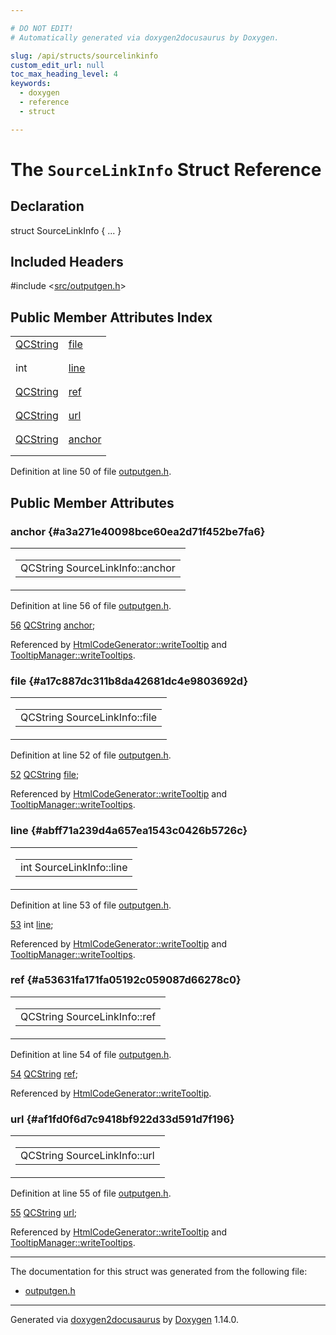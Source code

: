 ```yaml
---

# DO NOT EDIT!
# Automatically generated via doxygen2docusaurus by Doxygen.

slug: /api/structs/sourcelinkinfo
custom_edit_url: null
toc_max_heading_level: 4
keywords:
  - doxygen
  - reference
  - struct

---
```


<div class="doxyPage">

# The `SourceLinkInfo` Struct Reference



## Declaration

<div class="doxyDeclaration">
struct SourceLinkInfo { ... }
</div>

## Included Headers

<div class="doxyIncludesList">#include &lt;<a href="/web-doxygen/docs/api/files/src/outputgen-h">src/outputgen.h</a>&gt;
</div>

## Public Member Attributes Index

<table class="doxyMembersIndex">

<tr class="doxyMemberIndexItem">
<td class="doxyMemberIndexItemType" align="left" valign="top"><a href="/web-doxygen/docs/api/classes/qcstring">QCString</a></td>
<td class="doxyMemberIndexItemName" align="left" valign="top"><a href="#a17c887dc311b8da42681dc4e9803692d">file</a></td>
</tr>
<tr class="doxyMemberIndexDescription">
<td class="doxyMemberIndexDescriptionLeft"></td>
<td class="doxyMemberIndexDescriptionRight">
</td>
</tr>
<tr class="doxyMemberIndexSeparator">
<td class="doxyMemberIndexSeparator" colspan="2"></td>
</tr>

<tr class="doxyMemberIndexItem">
<td class="doxyMemberIndexItemType" align="left" valign="top">int</td>
<td class="doxyMemberIndexItemName" align="left" valign="top"><a href="#abff71a239d4a657ea1543c0426b5726c">line</a></td>
</tr>
<tr class="doxyMemberIndexDescription">
<td class="doxyMemberIndexDescriptionLeft"></td>
<td class="doxyMemberIndexDescriptionRight">
</td>
</tr>
<tr class="doxyMemberIndexSeparator">
<td class="doxyMemberIndexSeparator" colspan="2"></td>
</tr>

<tr class="doxyMemberIndexItem">
<td class="doxyMemberIndexItemType" align="left" valign="top"><a href="/web-doxygen/docs/api/classes/qcstring">QCString</a></td>
<td class="doxyMemberIndexItemName" align="left" valign="top"><a href="#a53631fa171fa05192c059087d66278c0">ref</a></td>
</tr>
<tr class="doxyMemberIndexDescription">
<td class="doxyMemberIndexDescriptionLeft"></td>
<td class="doxyMemberIndexDescriptionRight">
</td>
</tr>
<tr class="doxyMemberIndexSeparator">
<td class="doxyMemberIndexSeparator" colspan="2"></td>
</tr>

<tr class="doxyMemberIndexItem">
<td class="doxyMemberIndexItemType" align="left" valign="top"><a href="/web-doxygen/docs/api/classes/qcstring">QCString</a></td>
<td class="doxyMemberIndexItemName" align="left" valign="top"><a href="#af1fd0f6d7c9418bf922d33d591d7f196">url</a></td>
</tr>
<tr class="doxyMemberIndexDescription">
<td class="doxyMemberIndexDescriptionLeft"></td>
<td class="doxyMemberIndexDescriptionRight">
</td>
</tr>
<tr class="doxyMemberIndexSeparator">
<td class="doxyMemberIndexSeparator" colspan="2"></td>
</tr>

<tr class="doxyMemberIndexItem">
<td class="doxyMemberIndexItemType" align="left" valign="top"><a href="/web-doxygen/docs/api/classes/qcstring">QCString</a></td>
<td class="doxyMemberIndexItemName" align="left" valign="top"><a href="#a3a271e40098bce60ea2d71f452be7fa6">anchor</a></td>
</tr>
<tr class="doxyMemberIndexDescription">
<td class="doxyMemberIndexDescriptionLeft"></td>
<td class="doxyMemberIndexDescriptionRight">
</td>
</tr>
<tr class="doxyMemberIndexSeparator">
<td class="doxyMemberIndexSeparator" colspan="2"></td>
</tr>

</table>


<p>Definition at line 50 of file <a href="/web-doxygen/docs/api/files/src/outputgen-h">outputgen.h</a>.</p>


<div class="doxySectionDef">

## Public Member Attributes

### anchor {#a3a271e40098bce60ea2d71f452be7fa6}

<div class="doxyMemberItem">
<div class="doxyMemberProto">
<table class="doxyMemberLabels">
<tr class="doxyMemberLabels">
<td class="doxyMemberLabelsLeft">
<table class="doxyMemberName">
<tr>
<td class="doxyMemberName">QCString SourceLinkInfo::anchor</td>
</tr>
</table>
</td>
</tr>
</table>
</div>
<div class="doxyMemberDoc">



<p>Definition at line 56 of file <a href="/web-doxygen/docs/api/files/src/outputgen-h">outputgen.h</a>.</p>


<div class="doxyProgramListing">

<div class="doxyCodeLine"><span class="doxyLineNumber"><a href="#a3a271e40098bce60ea2d71f452be7fa6">56</a></span><span class="doxyLineContent"><span class="doxyHighlight">  <a href="/web-doxygen/docs/api/classes/qcstring">QCString</a> <a href="#a3a271e40098bce60ea2d71f452be7fa6">anchor</a>;</span></span></div>

</div>


<p>Referenced by <a href="/web-doxygen/docs/api/classes/htmlcodegenerator/#ab450dd921a83f6ef2535324349f6f1c1">HtmlCodeGenerator::writeTooltip</a> and <a href="/web-doxygen/docs/api/classes/tooltipmanager/#a9fabdb64f4fd1b5a5fded9d7dac90c3b">TooltipManager::writeTooltips</a>.</p>

</div>
</div>

### file {#a17c887dc311b8da42681dc4e9803692d}

<div class="doxyMemberItem">
<div class="doxyMemberProto">
<table class="doxyMemberLabels">
<tr class="doxyMemberLabels">
<td class="doxyMemberLabelsLeft">
<table class="doxyMemberName">
<tr>
<td class="doxyMemberName">QCString SourceLinkInfo::file</td>
</tr>
</table>
</td>
</tr>
</table>
</div>
<div class="doxyMemberDoc">



<p>Definition at line 52 of file <a href="/web-doxygen/docs/api/files/src/outputgen-h">outputgen.h</a>.</p>


<div class="doxyProgramListing">

<div class="doxyCodeLine"><span class="doxyLineNumber"><a href="#a17c887dc311b8da42681dc4e9803692d">52</a></span><span class="doxyLineContent"><span class="doxyHighlight">  <a href="/web-doxygen/docs/api/classes/qcstring">QCString</a> <a href="#a17c887dc311b8da42681dc4e9803692d">file</a>;</span></span></div>

</div>


<p>Referenced by <a href="/web-doxygen/docs/api/classes/htmlcodegenerator/#ab450dd921a83f6ef2535324349f6f1c1">HtmlCodeGenerator::writeTooltip</a> and <a href="/web-doxygen/docs/api/classes/tooltipmanager/#a9fabdb64f4fd1b5a5fded9d7dac90c3b">TooltipManager::writeTooltips</a>.</p>

</div>
</div>

### line {#abff71a239d4a657ea1543c0426b5726c}

<div class="doxyMemberItem">
<div class="doxyMemberProto">
<table class="doxyMemberLabels">
<tr class="doxyMemberLabels">
<td class="doxyMemberLabelsLeft">
<table class="doxyMemberName">
<tr>
<td class="doxyMemberName">int SourceLinkInfo::line</td>
</tr>
</table>
</td>
</tr>
</table>
</div>
<div class="doxyMemberDoc">



<p>Definition at line 53 of file <a href="/web-doxygen/docs/api/files/src/outputgen-h">outputgen.h</a>.</p>


<div class="doxyProgramListing">

<div class="doxyCodeLine"><span class="doxyLineNumber"><a href="#abff71a239d4a657ea1543c0426b5726c">53</a></span><span class="doxyLineContent"><span class="doxyHighlight">  </span><span class="doxyHighlightKeywordType">int</span><span class="doxyHighlight"> <a href="#abff71a239d4a657ea1543c0426b5726c">line</a>;</span></span></div>

</div>


<p>Referenced by <a href="/web-doxygen/docs/api/classes/htmlcodegenerator/#ab450dd921a83f6ef2535324349f6f1c1">HtmlCodeGenerator::writeTooltip</a> and <a href="/web-doxygen/docs/api/classes/tooltipmanager/#a9fabdb64f4fd1b5a5fded9d7dac90c3b">TooltipManager::writeTooltips</a>.</p>

</div>
</div>

### ref {#a53631fa171fa05192c059087d66278c0}

<div class="doxyMemberItem">
<div class="doxyMemberProto">
<table class="doxyMemberLabels">
<tr class="doxyMemberLabels">
<td class="doxyMemberLabelsLeft">
<table class="doxyMemberName">
<tr>
<td class="doxyMemberName">QCString SourceLinkInfo::ref</td>
</tr>
</table>
</td>
</tr>
</table>
</div>
<div class="doxyMemberDoc">



<p>Definition at line 54 of file <a href="/web-doxygen/docs/api/files/src/outputgen-h">outputgen.h</a>.</p>


<div class="doxyProgramListing">

<div class="doxyCodeLine"><span class="doxyLineNumber"><a href="#a53631fa171fa05192c059087d66278c0">54</a></span><span class="doxyLineContent"><span class="doxyHighlight">  <a href="/web-doxygen/docs/api/classes/qcstring">QCString</a> <a href="#a53631fa171fa05192c059087d66278c0">ref</a>;</span></span></div>

</div>


<p>Referenced by <a href="/web-doxygen/docs/api/classes/htmlcodegenerator/#ab450dd921a83f6ef2535324349f6f1c1">HtmlCodeGenerator::writeTooltip</a>.</p>

</div>
</div>

### url {#af1fd0f6d7c9418bf922d33d591d7f196}

<div class="doxyMemberItem">
<div class="doxyMemberProto">
<table class="doxyMemberLabels">
<tr class="doxyMemberLabels">
<td class="doxyMemberLabelsLeft">
<table class="doxyMemberName">
<tr>
<td class="doxyMemberName">QCString SourceLinkInfo::url</td>
</tr>
</table>
</td>
</tr>
</table>
</div>
<div class="doxyMemberDoc">



<p>Definition at line 55 of file <a href="/web-doxygen/docs/api/files/src/outputgen-h">outputgen.h</a>.</p>


<div class="doxyProgramListing">

<div class="doxyCodeLine"><span class="doxyLineNumber"><a href="#af1fd0f6d7c9418bf922d33d591d7f196">55</a></span><span class="doxyLineContent"><span class="doxyHighlight">  <a href="/web-doxygen/docs/api/classes/qcstring">QCString</a> <a href="#af1fd0f6d7c9418bf922d33d591d7f196">url</a>;</span></span></div>

</div>


<p>Referenced by <a href="/web-doxygen/docs/api/classes/htmlcodegenerator/#ab450dd921a83f6ef2535324349f6f1c1">HtmlCodeGenerator::writeTooltip</a> and <a href="/web-doxygen/docs/api/classes/tooltipmanager/#a9fabdb64f4fd1b5a5fded9d7dac90c3b">TooltipManager::writeTooltips</a>.</p>

</div>
</div>

</div>

<hr/>

The documentation for this struct was generated from the following file:

<ul>
<li><a href="/web-doxygen/docs/api/files/src/outputgen-h">outputgen.h</a></li>
</ul>

<hr/>

<p class="doxyGeneratedBy">Generated via <a href="https://github.com/xpack/doxygen2docusaurus">doxygen2docusaurus</a> by <a href="https://www.doxygen.nl">Doxygen</a> 1.14.0.</p>

</div>
